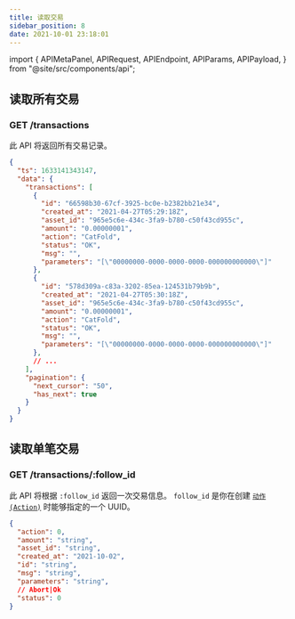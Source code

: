 ```yaml
---
title: 读取交易
sidebar_position: 8
date: 2021-10-01 23:18:01
---
```


import { APIMetaPanel, APIRequest, APIEndpoint, APIParams, APIPayload, } from "@site/src/components/api";

## 读取所有交易

### GET /transactions

此 API 将返回所有交易记录。

<APIEndpoint base="https://leaf-api.pando.im/api" url="/transactions" />

<APIMetaPanel />

<APIRequest title="读取所有交易" method="GET" isPublic base="https://leaf-api.pando.im/api" url='/transactions' />

```json title="Response"
{
  "ts": 1633141343147,
  "data": {
    "transactions": [
      {
        "id": "66598b30-67cf-3925-bc0e-b2382bb21e34",
        "created_at": "2021-04-27T05:29:18Z",
        "asset_id": "965e5c6e-434c-3fa9-b780-c50f43cd955c",
        "amount": "0.00000001",
        "action": "CatFold",
        "status": "OK",
        "msg": "",
        "parameters": "[\"00000000-0000-0000-0000-000000000000\"]"
      },
      {
        "id": "578d309a-c83a-3202-85ea-124531b79b9b",
        "created_at": "2021-04-27T05:30:18Z",
        "asset_id": "965e5c6e-434c-3fa9-b780-c50f43cd955c",
        "amount": "0.00000001",
        "action": "CatFold",
        "status": "OK",
        "msg": "",
        "parameters": "[\"00000000-0000-0000-0000-000000000000\"]"
      },
      // ...
    ],
    "pagination": {
      "next_cursor": "50",
      "has_next": true
    }
  }
}
```

## 读取单笔交易

### GET /transactions/:follow_id

此 API 将根据 `:follow_id` 返回一次交易信息。 `follow_id` 是你在创建 [`动作(Action)`](./actions) 时能够指定的一个 UUID。

<APIEndpoint base="https://leaf-api.pando.im/api" url="/transactions/:follow_id" />

<APIMetaPanel scope="Authorized" />

<APIParams p-follow_id="the follow id" p-follow_id-required="{true}" />

<APIRequest title="读取单笔交易" method="GET" base="https://leaf-api.pando.im/api" url='/transactions/c8c92c8f-65b3-49b7-bfae-d5ae43265129' />

```json title="Response"
{
  "action": 0,
  "amount": "string",
  "asset_id": "string",
  "created_at": "2021-10-02",
  "id": "string",
  "msg": "string",
  "parameters": "string",
  // Abort|Ok
  "status": 0
}
```
